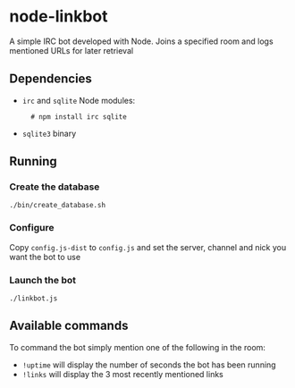 # node-linkbot

A simple IRC bot developed with Node. Joins a specified room and logs mentioned URLs for later retrieval


## Dependencies

* `irc` and `sqlite` Node modules:

		# npm install irc sqlite

* `sqlite3` binary


## Running

### Create the database

	./bin/create_database.sh

### Configure

Copy `config.js-dist` to `config.js` and set the server, channel and nick you want
the bot to use

### Launch the bot

	./linkbot.js


## Available commands

To command the bot simply mention one of the following in the room:

* `!uptime` will display the number of seconds the bot has been running
* `!links` will display the 3 most recently mentioned links
